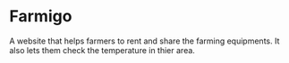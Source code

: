 # Farmigo
A website that helps farmers to rent and share the farming equipments. It also lets them check the temperature in thier area.
